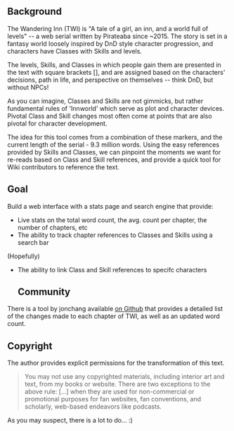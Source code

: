   ## Background
The Wandering Inn (TWI) is "A tale of a girl, an inn, and a world full of levels" -- a web serial written by Pirateaba since ~2015. The story is set in a fantasy world loosely inspired by DnD style character progression, and characters have Classes with Skills and levels.

The levels, Skills, and Classes in which people gain them are presented in the text with square brackets [], and are assigned based on the characters' decisions, path in life, and perspective on themselves -- think DnD, but without NPCs! 

As you can imagine, Classes and Skills are not gimmicks, but rather fundamental rules of 'Innworld' which serve as plot and character devices. Pivotal Class and Skill changes most often come at points that are also pivotal for character development.

The idea for this tool comes from a combination of these markers, and the current length of the serial - 9.3 million words. Using the easy references provided by Skills and Classes, we can pinpoint the moments we want for re-reads based on Class and Skill references, and provide a quick tool for Wiki contributors to reference the text.

  ## Goal
Build a web interface with a stats page and search engine that provide:
- Live stats on the total word count, the avg. count per chapter, the number of chapters, etc
- The ability to track chapter references to Classes and Skills using a search bar

(Hopefully)
- The ability to link Class and Skill references to specifc characters 

  ## Community
There is a tool by jonchang available [on Github](https://wanderinginn.neocities.org) that provides a detailed list of the changes made to each chapter of TWI, as well as an updated word count. 

  ## Copyright
The author provides explicit permissions for the transformation of this text.

> You may not use any copyrighted materials, including interior art and text, from my books or website. There are two exceptions to the above rule: [...] when they are used for non-commercial or promotional purposes for fan websites, fan conventions, and scholarly, web-based endeavors like podcasts.


As you may suspect, there is a lot to do...   :)

